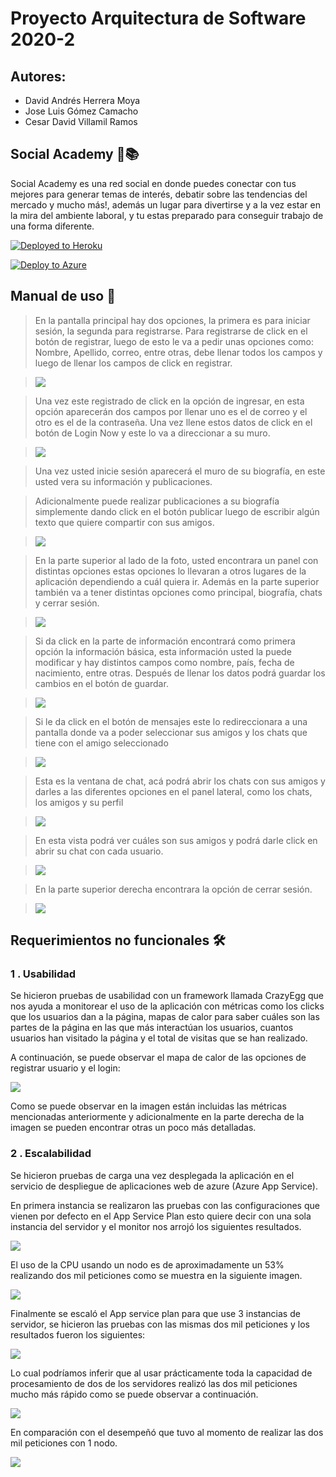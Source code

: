 # Proyecto Arquitectura de Software 2020-2

## Autores:
- David Andrés Herrera Moya
- Jose Luis Gómez Camacho
- Cesar David Villamil Ramos


## Social Academy 📲📚


Social Academy es una red social en donde puedes conectar con tus mejores para generar temas de interés, debatir sobre las tendencias del mercado y mucho más!, además un lugar para divertirse y a la vez estar en la mira del ambiente laboral, y tu estas preparado para conseguir trabajo de una forma diferente.

[![Deployed to Heroku](https://www.herokucdn.com/deploy/button.png)](https://social-academic-2020.herokuapp.com/)

[![Deploy to Azure](https://aka.ms/deploytoazurebutton)](https://socialacademy.azurewebsites.net)


## Manual de uso 📜

>En la pantalla principal hay dos opciones, la primera es para iniciar sesión, la segunda para registrarse.
Para registrarse de click en el botón de registrar, luego de esto le va a pedir unas opciones como: Nombre, Apellido, correo, entre otras, debe llenar todos los campos y luego de llenar los campos de click en registrar.

> ![](images/registro.png)

>Una vez este registrado de click en la opción de ingresar, en esta opción aparecerán dos campos por llenar uno es el de correo y el otro es el de la contraseña. Una vez llene estos datos de click en el botón de Login Now y este lo va a direccionar a su muro.

> ![](images/login.png)

> Una vez usted inicie sesión aparecerá el muro de su biografía, en este usted vera su información y publicaciones.

> Adicionalmente puede realizar publicaciones a su biografía simplemente dando click en el botón publicar luego de escribir algún texto que quiere compartir con sus amigos.

> ![](images/timeline.png)

> En la parte superior al lado de la foto, usted encontrara un panel con distintas opciones estas opciones lo llevaran a otros lugares de la aplicación dependiendo a cuál quiera ir. 
Además en la parte superior también va a tener distintas opciones como principal, biografía, chats y cerrar sesión.

> ![](images/timeline_opciones.png)

> Si da click en la parte de información encontrará como primera opción la información básica, esta información usted la puede modificar y hay distintos campos como nombre, país, fecha de nacimiento, entre otras. Después de llenar los datos podrá guardar los cambios en el botón de guardar.

> ![](images/informacion_basica.png)


> Si le da click en el botón de mensajes este lo redireccionara a una pantalla donde va a poder seleccionar sus amigos y los chats que tiene con el amigo seleccionado

> ![](images/amigos.png)

>Esta es la ventana de chat, acá podrá abrir los chats con sus amigos y darles a las diferentes opciones en el panel lateral, como los chats, los amigos y su perfil

> ![](images/chats.png)

> En esta vista podrá ver cuáles son sus amigos y podrá darle click en abrir su chat con cada usuario.

> ![](images/amigos_chat.png)

> En la parte superior derecha encontrara la opción de cerrar sesión.

> ![](images/logout.png)

## Requerimientos no funcionales 🛠

### 1 . Usabilidad

Se hicieron pruebas de usabilidad con un framework llamada CrazyEgg que nos ayuda a monitorear el uso de la aplicación con métricas como los clicks que los usuarios dan a la página, mapas de calor para saber cuáles son las partes de la página en las que más interactúan los usuarios, cuantos usuarios han visitado la página y el total de visitas que se han realizado.

A continuación, se puede observar el mapa de calor de las opciones de registrar usuario y el login:

![](images/heatmap.png)

Como se puede observar en la imagen están incluidas las métricas mencionadas anteriormente y adicionalmente en la parte derecha de la imagen se pueden encontrar otras un poco más detalladas.


### 2 . Escalabilidad

Se hicieron pruebas de carga una vez desplegada la aplicación en el servicio de despliegue de aplicaciones web de azure (Azure App Service).

En primera instancia se realizaron las pruebas con las configuraciones que vienen por defecto en el App Service Plan esto quiere decir con una sola instancia del servidor y el monitor nos arrojó los siguientes resultados.

![](images/CPU%-1137-1Nodo.png)

El uso de la CPU usando un nodo es de aproximadamente un 53% realizando dos mil peticiones como se muestra en la siguiente imagen.

![](images/RQ-1145-1Nodo.png)

Finalmente se escaló el App service plan para que use 3 instancias de servidor, se hicieron las pruebas con las mismas dos mil peticiones y los resultados fueron los siguientes:

![](images/CPU%-1145-3Nodo.png)

Lo cual podríamos inferir que al usar prácticamente toda la capacidad de procesamiento de dos de los servidores realizó las dos mil peticiones mucho más rápido como se puede observar a continuación.

![](images/pruebas_3nodos.png)

En comparación con el desempeñó que tuvo al momento de realizar las dos mil peticiones con 1 nodo.

![](images/pruebas_1nodo.png)
